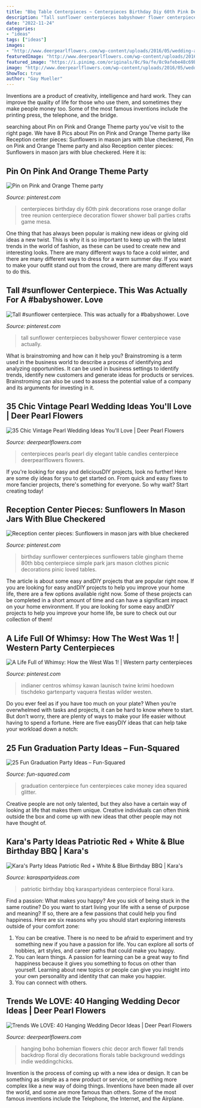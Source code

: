 ```yaml
---
title: "Bbq Table Centerpieces ~ Centerpieces Birthday Diy 60th Pink Decorations Rose Orange Dollar Tree Reunion Centerpiece Decoration Flower Shower Ball Parties Crafts Game Mesa"
description: "Tall sunflower centerpieces babyshower flower centerpiece vase actually"
date: "2022-11-24"
categories:
- "ideas"
tags: ["ideas"]
images:
- "http://www.deerpearlflowers.com/wp-content/uploads/2016/05/wedding-arch-hanging-florals.jpg"
featuredImage: "http://www.deerpearlflowers.com/wp-content/uploads/2016/05/wedding-arch-hanging-florals.jpg"
featured_image: "https://i.pinimg.com/originals/8c/9a/fe/8c9afebe48c69ba4d45545e7547f60f5.jpg"
image: "http://www.deerpearlflowers.com/wp-content/uploads/2016/05/wedding-arch-hanging-florals.jpg"
ShowToc: true
author: "Gay Mueller"
---
```



Inventions are a product of creativity, intelligence and hard work. They can improve the quality of life for those who use them, and sometimes they make people money too. Some of the most famous inventions include the printing press, the telephone, and the bridge.

	

		
searching about Pin on Pink and Orange Theme party you've visit to the right page. We have 8 Pics about Pin on Pink and Orange Theme party like Reception center pieces: Sunflowers in mason jars with blue checkered, Pin on Pink and Orange Theme party and also Reception center pieces: Sunflowers in mason jars with blue checkered. Here it is:
		
    
## Pin On Pink And Orange Theme Party

<img loading=lazy src="https://i.pinimg.com/736x/24/ce/8c/24ce8cf03b6a09562682b91a7d8b90c2--reunion-centerpieces-diy-centerpieces.jpg" onerror="this.onerror=null;this.src='https://tse1.mm.bing.net/th?id=OIP.t9kZPybWQfXl2-Mxt9_ZoQHaNK&amp;pid=15.1';" alt="Pin on Pink and Orange Theme party">

_Source: pinterest.com_

>centerpieces birthday diy 60th pink decorations rose orange dollar tree reunion centerpiece decoration flower shower ball parties crafts game mesa. 

	

One thing that has always been popular is making new ideas or giving old ideas a new twist. This is why it is so important to keep up with the latest trends in the world of fashion, as these can be used to create new and interesting looks. There are many different ways to face a cold winter, and there are many different ways to dress for a warm summer day. If you want to make your outfit stand out from the crowd, there are many different ways to do this.

    
## Tall #sunflower Centerpiece. This Was Actually For A #babyshower. Love

<img loading=lazy src="https://i.pinimg.com/originals/60/4e/4c/604e4cd8d7b4426ea0c9f3cf3225acdf.jpg" onerror="this.onerror=null;this.src='https://tse1.mm.bing.net/th?id=OIP.GvkA0MNaVOlPxm8xOVp8HwHaLJ&amp;pid=15.1';" alt="Tall #sunflower centerpiece. This was actually for a #babyshower. Love">

_Source: pinterest.com_

>tall sunflower centerpieces babyshower flower centerpiece vase actually. 

	

What is brainstroming and how can it help you?
Brainstroming is a term used in the business world to describe a process of identifying and analyzing opportunities. It can be used in business settings to identify trends, identify new customers and generate ideas for products or services. Brainstroming can also be used to assess the potential value of a company and its arguments for investing in it.

    
## 35 Chic Vintage Pearl Wedding Ideas You&#039;ll Love | Deer Pearl Flowers

<img loading=lazy src="http://www.deerpearlflowers.com/wp-content/uploads/2016/10/diy-wedding-centerpieces-with-pearls.jpg" onerror="this.onerror=null;this.src='https://tse1.mm.bing.net/th?id=OIP.dQDI5_G2pGek3n3kkY79zwHaLH&amp;pid=15.1';" alt="35 Chic Vintage Pearl Wedding Ideas You&#039;ll Love | Deer Pearl Flowers">

_Source: deerpearlflowers.com_

>centerpieces pearls pearl diy elegant table candles centerpiece deerpearlflowers flowers. 

	

If you're looking for easy and deliciousDIY projects, look no further! Here are some diy ideas for you to get started on. From quick and easy fixes to more fancier projects, there's something for everyone. So why wait? Start creating today!

    
## Reception Center Pieces: Sunflowers In Mason Jars With Blue Checkered

<img loading=lazy src="https://s-media-cache-ak0.pinimg.com/736x/51/8d/82/518d826593823d85e1d09cc1627baaea.jpg" onerror="this.onerror=null;this.src='https://tse3.mm.bing.net/th?id=OIP.Z7u_1kjOS4IMsZZfZ_ujwAHaJ4&amp;pid=15.1';" alt="Reception center pieces: Sunflowers in mason jars with blue checkered">

_Source: pinterest.com_

>birthday sunflower centerpieces sunflowers table gingham theme 80th bbq centerpiece simple park jars mason clothes picnic decorations pinic loved tables. 

	

The article is about some easy andDIY projects that are popular right now.
If you are looking for easy andDIY projects to help you improve your home life, there are a few options available right now. Some of these projects can be completed in a short amount of time and can have a significant impact on your home environment. If you are looking for some easy andDIY projects to help you improve your home life, be sure to check out our collection of them!

    
## A Life Full Of Whimsy: How The West Was 1! | Western Party Centerpieces

<img loading=lazy src="https://i.pinimg.com/originals/8c/9a/fe/8c9afebe48c69ba4d45545e7547f60f5.jpg" onerror="this.onerror=null;this.src='https://tse2.mm.bing.net/th?id=OIP.dGR5xkld08rSu-fbgZY1nAHaJ4&amp;pid=15.1';" alt="A Life Full of Whimsy: How the West Was 1! | Western party centerpieces">

_Source: pinterest.com_

>indianer centros whimsy kawan launisch twine krimi hoedown tischdeko gartenparty vaquera fiestas wilder westen. 

	

Do you ever feel as if you have too much on your plate? When you’re overwhelmed with tasks and projects, it can be hard to know where to start. But don’t worry, there are plenty of ways to make your life easier without having to spend a fortune. Here are five easyDIY ideas that can help take your workload down a notch: 

    
## 25 Fun Graduation Party Ideas – Fun-Squared

<img loading=lazy src="https://fun-squared.com/wp-content/uploads/2018/05/Graduation-Centerpiece-Idea-768x1024.jpg" onerror="this.onerror=null;this.src='https://tse4.mm.bing.net/th?id=OIP.y-ZU1pMLDRTXVzaRdZ6jFwHaJ4&amp;pid=15.1';" alt="25 Fun Graduation Party Ideas – Fun-Squared">

_Source: fun-squared.com_

>graduation centerpiece fun centerpieces cake money idea squared glitter. 

	

Creative people are not only talented, but they also have a certain way of looking at life that makes them unique. Creative individuals can often think outside the box and come up with new ideas that other people may not have thought of.

    
## Kara&#039;s Party Ideas Patriotic Red + White &amp; Blue Birthday BBQ | Kara&#039;s

<img loading=lazy src="https://karaspartyideas.com/wp-content/uploads/2016/07/Patriotic-Red-White-Blue-Birthday-BBQ-via-Karas-Party-Ideas-KarasPartyIdeas.com20.jpeg" onerror="this.onerror=null;this.src='https://tse3.mm.bing.net/th?id=OIP.UzPgSE5rm_YsVqZf-X0y_AHaLH&amp;pid=15.1';" alt="Kara&#039;s Party Ideas Patriotic Red + White &amp; Blue Birthday BBQ | Kara&#039;s">

_Source: karaspartyideas.com_

>patriotic birthday bbq karaspartyideas centerpiece floral kara. 

	

Find a passion: What makes you happy?
Are you sick of being stuck in the same routine? Do you want to start living your life with a sense of purpose and meaning? If so, there are a few passions that could help you find happiness. Here are six reasons why you should start exploring interests outside of your comfort zone: 
1. You can be creative. There is no need to be afraid to experiment and try something new if you have a passion for life. You can explore all sorts of hobbies, art styles, and career paths that could make you happy. 
2. You can learn things. A passion for learning can be a great way to find happiness because it gives you something to focus on other than yourself. Learning about new topics or people can give you insight into your own personality and identity that can make you happier. 
3. You can connect with others.

    
## Trends We LOVE: 40 Hanging Wedding Decor Ideas | Deer Pearl Flowers

<img loading=lazy src="http://www.deerpearlflowers.com/wp-content/uploads/2016/05/wedding-arch-hanging-florals.jpg" onerror="this.onerror=null;this.src='https://tse2.mm.bing.net/th?id=OIP.d2O-Z37FmVQmRTri1_XtxQHaLF&amp;pid=15.1';" alt="Trends We LOVE: 40 Hanging Wedding Decor Ideas | Deer Pearl Flowers">

_Source: deerpearlflowers.com_

>hanging boho bohemian flowers chic decor arch flower fall trends backdrop floral diy decorations florals table background weddings indie weddingchicks. 

	

Invention is the process of coming up with a new idea or design. It can be something as simple as a new product or service, or something more complex like a new way of doing things. Inventions have been made all over the world, and some are more famous than others. Some of the most famous inventions include the Telephone, the Internet, and the Airplane.

